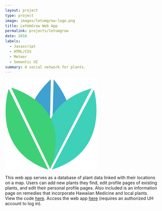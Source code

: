 ```yaml
---
layout: project
type: project
image: images/letumgrow-logo.png
title: LetUmGrow Web App
permalink: projects/letumgrow
date: 2016
labels:
  - Javascript
  - HTML/CSS
  - Meteor
  - Semantic UI
summary: A social network for plants.
---
```



<img class="ui medium right floated rounded image" src="../images/letumgrow-logo.png">

This web app serves as a database of plant data linked with their locations on a map. Users can add new plants they find, edit profile pages of existing plants, and edit their personal profile pages. Also included is an information page on remedies that incorporate Hawaiian Medicine and local plants.
View the code [here](https://github.com/letumgrow/letumgrow).
Access the web app [here](https://github.com/letumgrow/letumgrow) (requires an authorized UH account to log in).

